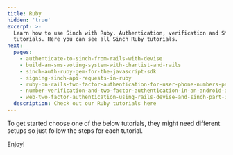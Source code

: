 ```yaml
---
title: Ruby
hidden: 'true'
excerpt: >-
  Learn how to use Sinch with Ruby. Authentication, verification and SMS
  tutorials. Here you can see all Sinch Ruby tutorials.
next:
  pages:
    - authenticate-to-sinch-from-rails-with-devise
    - build-an-sms-voting-system-with-chartist-and-rails
    - sinch-auth-ruby-gem-for-the-javascript-sdk
    - signing-sinch-api-requests-in-ruby
    - ruby-on-rails-two-factor-authentication-for-user-phone-numbers-part-1
    - number-verification-and-two-factor-authentication-in-an-android-app-part-2
    - web-two-factor-authentication-using-rails-devise-and-sinch-part-3
  description: Check out our Ruby tutorials here
---
```

To get started choose one of the below tutorials, they might need different setups so just follow the steps for each tutorial.

Enjoy!


